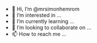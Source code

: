 - 👋 Hi, I’m @mrsimonhemrom
- 👀 I’m interested in ...
- 🌱 I’m currently learning ...
- 💞️ I’m looking to collaborate on ...
- 📫 How to reach me ...

<!---
mrsimonhemrom is a ✨ special ✨ repository because its `README.md` (this file) appears on your GitHub profile.
You can click the Preview link to take a look at your changes.
--->

